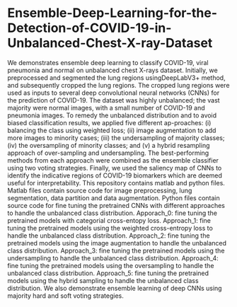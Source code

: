 # Ensemble-Deep-Learning-for-the-Detection-of-COVID-19-in-Unbalanced-Chest-X-ray-Dataset
We demonstrates ensemble deep learning to classify COVID-19, viral pneumonia and normal on unbalanced chest X-rays dataset.
Initially, we preprocessed and segmented the lung regions usingDeepLabV3+ method, and subsequently cropped the lung regions. The cropped lung regions were used as inputs to several deep convolutional neural networks (CNNs) for the prediction of COVID-19. The dataset was highly unbalanced; the vast majority were normal images, with a small number of COVID-19 and pneumonia images. To remedy the unbalanced distribution and to avoid biased classification results, we applied five different ap-proaches: (i) balancing the class using weighted loss; (ii) image augmentation to add more images to minority cases; (iii) the undersampling of majority classes; (iv) the oversampling of minority classes; and (v) a hybrid resampling approach of over-sampling and undersampling. The best-performing methods from each approach were combined as the ensemble classifier using two voting strategies. Finally, we used the saliency map of CNNs to identify the indicative regions of COVID-19 biomarkers which are deemed useful for interpretability.
This repository contains matlab and python files.
Matlab files contain source code for image preprocessing, lung segmentation, data partition and data augmentation.
Python files contain source code for fine tuning the pretrained CNNs with different approaches to handle the unbalanced class distribution.
Apporach_0: fine tuning the pretrained models with categorial cross-entopy loss.
Approach_1: fine tuning the pretrained models using the weighted cross-entropy loss to handle the unbalanced class distribution.
Approach_2: fine tuning the pretrained models using the image augmentation to handle the unbalanced class distribution.
Approach_3: fine tuning the pretrained models using the undersampling to handle the unbalanced class distribution.
Approach_4: fine tuning the pretrained models using the oversampling to handle the unbalanced class distribution.
Approach_5: fine tuning the pretrained models using the hybrid sampling to handle the unbalanced class distribution. We also demonstrate ensemble learning of deep CNNs using majority hard and soft voting strategies.
